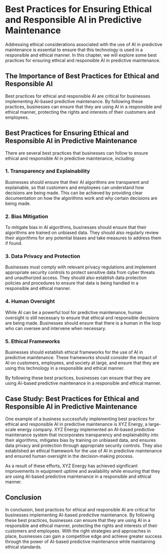 Best Practices for Ensuring Ethical and Responsible AI in Predictive Maintenance
=================================================================================================================

Addressing ethical considerations associated with the use of AI in predictive maintenance is essential to ensure that this technology is used in a responsible and ethical manner. In this chapter, we will explore some best practices for ensuring ethical and responsible AI in predictive maintenance.

The Importance of Best Practices for Ethical and Responsible AI
---------------------------------------------------------------

Best practices for ethical and responsible AI are critical for businesses implementing AI-based predictive maintenance. By following these practices, businesses can ensure that they are using AI in a responsible and ethical manner, protecting the rights and interests of their customers and employees.

Best Practices for Ensuring Ethical and Responsible AI in Predictive Maintenance
--------------------------------------------------------------------------------

There are several best practices that businesses can follow to ensure ethical and responsible AI in predictive maintenance, including:

### 1. Transparency and Explainability

Businesses should ensure that their AI algorithms are transparent and explainable, so that customers and employees can understand how decisions are being made. This can be achieved by providing clear documentation on how the algorithms work and why certain decisions are being made.

### 2. Bias Mitigation

To mitigate bias in AI algorithms, businesses should ensure that their algorithms are trained on unbiased data. They should also regularly review their algorithms for any potential biases and take measures to address them if found.

### 3. Data Privacy and Protection

Businesses must comply with relevant privacy regulations and implement appropriate security controls to protect sensitive data from cyber threats and unauthorized access. They should also establish data protection policies and procedures to ensure that data is being handled in a responsible and ethical manner.

### 4. Human Oversight

While AI can be a powerful tool for predictive maintenance, human oversight is still necessary to ensure that ethical and responsible decisions are being made. Businesses should ensure that there is a human in the loop who can oversee and intervene when necessary.

### 5. Ethical Frameworks

Businesses should establish ethical frameworks for the use of AI in predictive maintenance. These frameworks should consider the impact of AI on customers, employees, and society at large, and ensure that they are using this technology in a responsible and ethical manner.

By following these best practices, businesses can ensure that they are using AI-based predictive maintenance in a responsible and ethical manner.

Case Study: Best Practices for Ethical and Responsible AI in Predictive Maintenance
-----------------------------------------------------------------------------------

One example of a business successfully implementing best practices for ethical and responsible AI in predictive maintenance is XYZ Energy, a large-scale energy company. XYZ Energy implemented an AI-based predictive maintenance system that incorporates transparency and explainability into their algorithms, mitigates bias by training on unbiased data, and ensures data privacy and protection through appropriate security controls. They also established an ethical framework for the use of AI in predictive maintenance and ensured human oversight in the decision-making process.

As a result of these efforts, XYZ Energy has achieved significant improvements in equipment uptime and availability while ensuring that they are using AI-based predictive maintenance in a responsible and ethical manner.

Conclusion
----------

In conclusion, best practices for ethical and responsible AI are critical for businesses implementing AI-based predictive maintenance. By following these best practices, businesses can ensure that they are using AI in a responsible and ethical manner, protecting the rights and interests of their customers and employees. With the right strategies and approaches in place, businesses can gain a competitive edge and achieve greater success through the power of AI-based predictive maintenance while maintaining ethical standards.
